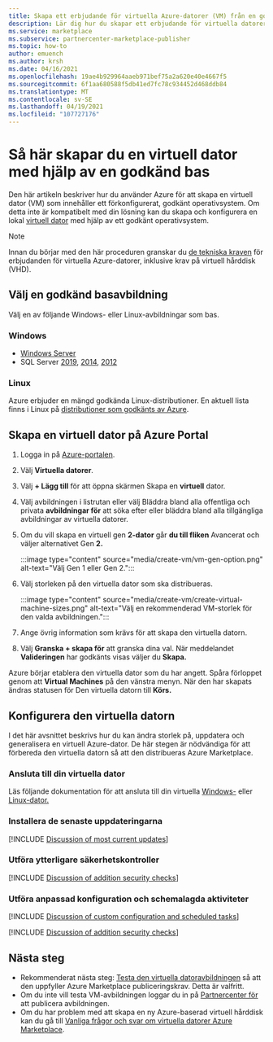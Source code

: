 ```yaml
---
title: Skapa ett erbjudande för virtuella Azure-datorer (VM) från en godkänd bas, Azure Marketplace
description: Lär dig hur du skapar ett erbjudande för virtuella datorer från en godkänd bas.
ms.service: marketplace
ms.subservice: partnercenter-marketplace-publisher
ms.topic: how-to
author: emuench
ms.author: krsh
ms.date: 04/16/2021
ms.openlocfilehash: 19ae4b929964aaeb971bef75a2a620e40e4667f5
ms.sourcegitcommit: 6f1aa680588f5db41ed7fc78c934452d468ddb84
ms.translationtype: MT
ms.contentlocale: sv-SE
ms.lasthandoff: 04/19/2021
ms.locfileid: "107727176"
---
```

# <a name="how-to-create-a-virtual-machine-using-an-approved-base"></a>Så här skapar du en virtuell dator med hjälp av en godkänd bas

Den här artikeln beskriver hur du använder Azure för att skapa en virtuell dator (VM) som innehåller ett förkonfigurerat, godkänt operativsystem. Om detta inte är kompatibelt med din lösning kan du skapa och konfigurera en lokal [virtuell dator](azure-vm-create-using-own-image.md) med hjälp av ett godkänt operativsystem.

> [!NOTE]
> Innan du börjar med den här proceduren granskar du [de tekniska kraven](marketplace-virtual-machines.md#technical-requirements) för erbjudanden för virtuella Azure-datorer, inklusive krav på virtuell hårddisk (VHD).

## <a name="select-an-approved-base-image"></a>Välj en godkänd basavbildning

Välj en av följande Windows- eller Linux-avbildningar som bas.

### <a name="windows"></a>Windows

- [Windows Server](https://azuremarketplace.microsoft.com/en-us/marketplace/apps/microsoftwindowsserver.windowsserver?tab=Overview)
- SQL Server [2019](https://azuremarketplace.microsoft.com/marketplace/apps/microsoftsqlserver.sql2019-ws2019?tab=Overview), [2014](https://azuremarketplace.microsoft.com/marketplace/apps/microsoftsqlserver.sql2014sp3-ws2012r2?tab=Overview), [2012](https://azuremarketplace.microsoft.com/marketplace/apps/microsoftsqlserver.sql2012sp4-ws2012r2?tab=Overview)

### <a name="linux"></a>Linux

Azure erbjuder en mängd godkända Linux-distributioner. En aktuell lista finns i Linux på [distributioner som godkänts av Azure](../virtual-machines/linux/endorsed-distros.md).

## <a name="create-vm-on-the-azure-portal"></a>Skapa en virtuell dator på Azure Portal

1. Logga in på [Azure-portalen](https://ms.portal.azure.com/).
2. Välj **Virtuella datorer**.
3. Välj **+ Lägg till** för att öppna skärmen Skapa en **virtuell** dator.
4. Välj avbildningen i listrutan eller välj Bläddra bland alla offentliga och privata **avbildningar för** att söka efter eller bläddra bland alla tillgängliga avbildningar av virtuella datorer.
5. Om du vill skapa en virtuell gen **2-dator** går **du till fliken** Avancerat och väljer alternativet Gen **2.**

    :::image type="content" source="media/create-vm/vm-gen-option.png" alt-text="Välj Gen 1 eller Gen 2.":::

6. Välj storleken på den virtuella dator som ska distribueras.

    :::image type="content" source="media/create-vm/create-virtual-machine-sizes.png" alt-text="Välj en rekommenderad VM-storlek för den valda avbildningen.":::

7. Ange övrig information som krävs för att skapa den virtuella datorn.
8. Välj **Granska + skapa för** att granska dina val. När meddelandet **Valideringen** har godkänts visas väljer du **Skapa.**

Azure börjar etablera den virtuella dator som du har angett. Spåra förloppet genom att **Virtual Machines** på den vänstra menyn. När den har skapats ändras statusen för Den virtuella datorn till **Körs.**

## <a name="configure-the-vm"></a>Konfigurera den virtuella datorn

I det här avsnittet beskrivs hur du kan ändra storlek på, uppdatera och generalisera en virtuell Azure-dator. De här stegen är nödvändiga för att förbereda den virtuella datorn så att den distribueras Azure Marketplace.

### <a name="connect-to-your-vm"></a>Ansluta till din virtuella dator

Läs följande dokumentation för att ansluta till din virtuella [Windows-](../virtual-machines/windows/connect-logon.md) eller [Linux-dator.](../virtual-machines/linux/ssh-from-windows.md#connect-to-your-vm)

### <a name="install-the-most-current-updates"></a>Installera de senaste uppdateringarna

[!INCLUDE [Discussion of most current updates](includes/most-current-updates.md)]

### <a name="perform-additional-security-checks"></a>Utföra ytterligare säkerhetskontroller

[!INCLUDE [Discussion of addition security checks](includes/additional-security-checks.md)]

### <a name="perform-custom-configuration-and-scheduled-tasks"></a>Utföra anpassad konfiguration och schemalagda aktiviteter

[!INCLUDE [Discussion of custom configuration and scheduled tasks](includes/custom-config.md)]

[!INCLUDE [Discussion of addition security checks](includes/size-connect-generalize.md)]

## <a name="next-steps"></a>Nästa steg

- Rekommenderat nästa steg: [Testa den virtuella datoravbildningen](azure-vm-image-test.md) så att den uppfyller Azure Marketplace publiceringskrav. Detta är valfritt.
- Om du inte vill testa VM-avbildningen loggar du in på [Partnercenter för](https://partner.microsoft.com/) att publicera avbildningen.
- Om du har problem med att skapa en ny Azure-baserad virtuell hårddisk kan du gå till [Vanliga frågor och svar om virtuella datorer Azure Marketplace](azure-vm-create-faq.md).
